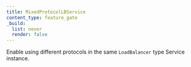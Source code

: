 ```yaml
---
title: MixedProtocolLBService
content_type: feature_gate
_build:
  list: never
  render: false
---
```

Enable using different protocols in the same `LoadBalancer` type
Service instance.
